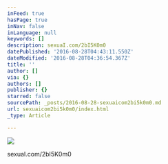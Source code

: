 ```yaml
---
inFeed: true
hasPage: true
inNav: false
inLanguage: null
keywords: []
description: sexuaI.com/2bI5K0m0
datePublished: '2016-08-28T04:43:11.550Z'
dateModified: '2016-08-28T04:36:54.367Z'
title: ''
author: []
via: {}
authors: []
publisher: {}
starred: false
sourcePath: _posts/2016-08-28-sexuaicom2bi5k0m0.md
url: sexuaicom2bi5k0m0/index.html
_type: Article

---
```

![](https://the-grid-user-content.s3-us-west-2.amazonaws.com/01fa3951-d37d-49cf-ac00-af227baef46c.jpg)

sexuaI.com/2bI5K0m0